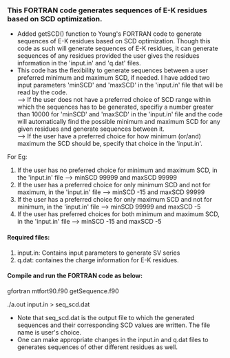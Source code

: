### This FORTRAN code generates sequences of E-K residues based on SCD optimization. 

* Added getSCD() function to Young's FORTRAN code to generate sequences of E-K residues based on SCD optimization. Though this code as such will generate sequences of E-K residues, it can generate sequences of any residues provided the user gives the residues information in the 'input.in' and 'q.dat' files.
* This code has the flexibility to generate sequences between a user preferred minimum and maximum SCD, if needed. I have added two input parameters 'minSCD' and 'maxSCD' in the 'input.in' file that will be read by the code.   
 --> If the user does not have a preferred choice of SCD range within which the sequences has to be generated, specifiy a number greater than 10000 for 'minSCD' and 'maxSCD' in the 'input.in' file and the code will automatically find the possible minimum and maximum SCD for any given residues and generate sequences between it.  
 --> If the user have a preferred choice for how minimum (or/and) maximum the SCD should be, specify that choice in the 'input.in'.
 
 For Eg:
 
 1) If the user has no preferred choice for minimum and maximum SCD, in the 'input.in' file --> minSCD 99999 and maxSCD 99999
 2) If the user has a preferred choice for only minimum SCD and not for maximum, in the 'input.in' file --> minSCD -15 and maxSCD 99999
 3) If the user has a preferred choice for only maximum SCD and not for minimum, in the 'input.in' file --> minSCD 99999 and maxSCD -5
 4) If the user has preferred choices for both minimum and maximum SCD, in the 'input.in' file --> minSCD -15 and maxSCD -5

#### Required files:

1) input.in: Contains input parameters to generate SV series
2) q.dat: containes the charge information for E-K residues.

#### Compile and run the FORTRAN code as below:

gfortran mtfort90.f90 getSequence.f90 

./a.out input.in > seq_scd.dat

* Note that seq_scd.dat is the output file to which the generated sequences and their corresponding SCD values are written. The file name is user's choice.
* One can make appropriate changes in the input.in and q.dat files to generates sequences of other different residues as well.
